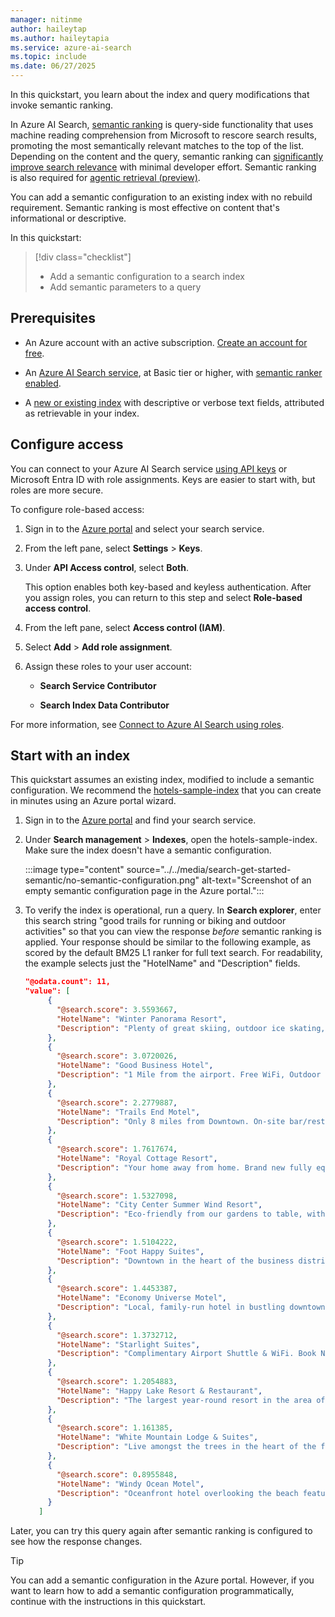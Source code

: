 ```yaml
---
manager: nitinme
author: haileytap
ms.author: haileytapia
ms.service: azure-ai-search
ms.topic: include
ms.date: 06/27/2025
---
```


In this quickstart, you learn about the index and query modifications that invoke semantic ranking.

In Azure AI Search, [semantic ranking](../../semantic-search-overview.md) is query-side functionality that uses machine reading comprehension from Microsoft to rescore search results, promoting the most semantically relevant matches to the top of the list. Depending on the content and the query, semantic ranking can [significantly improve search relevance](https://techcommunity.microsoft.com/t5/azure-ai-services-blog/azure-cognitive-search-outperforming-vector-search-with-hybrid/ba-p/3929167) with minimal developer effort. Semantic ranking is also required for [agentic retrieval (preview)](../../search-agentic-retrieval-concept.md).

You can add a semantic configuration to an existing index with no rebuild requirement. Semantic ranking is most effective on content that's informational or descriptive.

In this quickstart:

> [!div class="checklist"]
> + Add a semantic configuration to a search index
> + Add semantic parameters to a query

## Prerequisites

+ An Azure account with an active subscription. [Create an account for free](https://azure.microsoft.com/free/?WT.mc_id=A261C142F).

+ An [Azure AI Search service](../../search-create-service-portal.md), at Basic tier or higher, with [semantic ranker enabled](../../semantic-how-to-enable-disable.md).

+ A [new or existing index](../../search-how-to-create-search-index.md) with descriptive or verbose text fields, attributed as retrievable in your index. 

## Configure access

You can connect to your Azure AI Search service [using API keys](../../search-security-api-keys.md) or Microsoft Entra ID with role assignments. Keys are easier to start with, but roles are more secure.

To configure role-based access:

1. Sign in to the [Azure portal](https://portal.azure.com/) and select your search service.

1. From the left pane, select **Settings** > **Keys**.

1. Under **API Access control**, select **Both**.

   This option enables both key-based and keyless authentication. After you assign roles, you can return to this step and select **Role-based access control**.

1. From the left pane, select **Access control (IAM)**.

1. Select **Add** > **Add role assignment**.

1. Assign these roles to your user account:

   + **Search Service Contributor**

   + **Search Index Data Contributor**

For more information, see [Connect to Azure AI Search using roles](../../search-security-rbac.md).

## Start with an index

This quickstart assumes an existing index, modified to include a semantic configuration. We recommend the [hotels-sample-index](../../search-get-started-portal.md) that you can create in minutes using an Azure portal wizard.

1. Sign in to the [Azure portal](https://portal.azure.com/) and find your search service.

1. Under **Search management** > **Indexes**, open the hotels-sample-index. Make sure the index doesn't have a semantic configuration.

   :::image type="content" source="../../media/search-get-started-semantic/no-semantic-configuration.png" alt-text="Screenshot of an empty semantic configuration page in the Azure portal.":::

1. To verify the index is operational, run a query. In **Search explorer**, enter this search string "good trails for running or biking and outdoor activities" so that you can view the response *before* semantic ranking is applied. Your response should be similar to the following example, as scored by the default BM25 L1 ranker for full text search. For readability, the example selects just the "HotelName" and "Description" fields.

   ```json
   "@odata.count": 11,
   "value": [
        {
          "@search.score": 3.5593667,
          "HotelName": "Winter Panorama Resort",
          "Description": "Plenty of great skiing, outdoor ice skating, sleigh rides, tubing and snow biking. Yoga, group exercise classes and outdoor hockey are available year-round, plus numerous options for shopping as well as great spa services. Newly-renovated with large rooms, free 24-hr airport shuttle & a new restaurant. Rooms/suites offer mini-fridges & 49-inch HDTVs."
        },
        {
          "@search.score": 3.0720026,
          "HotelName": "Good Business Hotel",
          "Description": "1 Mile from the airport. Free WiFi, Outdoor Pool, Complimentary Airport Shuttle, 6 miles from Lake Lanier & 10 miles from downtown. Our business center includes printers, a copy machine, fax, and a work area."
        },
        {
          "@search.score": 2.2779887,
          "HotelName": "Trails End Motel",
          "Description": "Only 8 miles from Downtown. On-site bar/restaurant, Free hot breakfast buffet, Free wireless internet, All non-smoking hotel. Only 15 miles from airport."
        },
        {
          "@search.score": 1.7617674,
          "HotelName": "Royal Cottage Resort",
          "Description": "Your home away from home. Brand new fully equipped premium rooms, fast WiFi, full kitchen, washer & dryer, fitness center. Inner courtyard includes water features and outdoor seating. All units include fireplaces and small outdoor balconies. Pets accepted."
        },
        {
          "@search.score": 1.5327098,
          "HotelName": "City Center Summer Wind Resort",
          "Description": "Eco-friendly from our gardens to table, with a rooftop serenity pool and outdoor seating to take in the sunset. Just steps away from the Convention Center. Located in the heart of downtown with modern rooms with stunning city views, 24-7 dining options, free WiFi and easy valet parking."
        },
        {
          "@search.score": 1.5104222,
          "HotelName": "Foot Happy Suites",
          "Description": "Downtown in the heart of the business district. Close to everything. Leave your car behind and walk to the park, shopping, and restaurants. Or grab one of our bikes and take your explorations a little further."
        },
        {
          "@search.score": 1.4453387,
          "HotelName": "Economy Universe Motel",
          "Description": "Local, family-run hotel in bustling downtown Redmond. We are a pet-friendly establishment, near expansive Marymoor park, haven to pet owners, joggers, and sports enthusiasts. Close to the highway and just a short drive away from major cities."
        },
        {
          "@search.score": 1.3732712,
          "HotelName": "Starlight Suites",
          "Description": "Complimentary Airport Shuttle & WiFi. Book Now and save - Spacious All Suite Hotel, Indoor Outdoor Pool, Fitness Center, Florida Green certified, Complimentary Coffee, HDTV"
        },
        {
          "@search.score": 1.2054883,
          "HotelName": "Happy Lake Resort & Restaurant",
          "Description": "The largest year-round resort in the area offering more of everything for your vacation – at the best value! What can you enjoy while at the resort, aside from the mile-long sandy beaches of the lake? Check out our activities sure to excite both young and young-at-heart guests. We have it all, including being named “Property of the Year” and a “Top Ten Resort” by top publications."
        },
        {
          "@search.score": 1.161385,
          "HotelName": "White Mountain Lodge & Suites",
          "Description": "Live amongst the trees in the heart of the forest. Hike along our extensive trail system. Visit the Natural Hot Springs, or enjoy our signature hot stone massage in the Cathedral of Firs. Relax in the meditation gardens, or join new friends around the communal firepit. Weekend evening entertainment on the patio features special guest musicians or poetry readings."
        },
        {
          "@search.score": 0.8955848,
          "HotelName": "Windy Ocean Motel",
          "Description": "Oceanfront hotel overlooking the beach features rooms with a private balcony and 2 indoor and outdoor pools. Inspired by the natural beauty of the island, each room includes an original painting of local scenes by the owner. Rooms include a mini fridge, Keurig coffee maker, and flatscreen TV. Various shops and art entertainment are on the boardwalk, just steps away."
        }
      ]
   ```

Later, you can try this query again after semantic ranking is configured to see how the response changes.

> [!TIP]
> You can add a semantic configuration in the Azure portal. However, if you want to learn how to add a semantic configuration programmatically, continue with the instructions in this quickstart.
>
